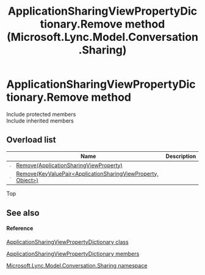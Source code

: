 ﻿---
title: ApplicationSharingViewPropertyDictionary.Remove method  (Microsoft.Lync.Model.Conversation.Sharing)
TOCTitle: 'Remove method '
ms:assetid: Overload:Microsoft.Lync.Model.Conversation.Sharing.ApplicationSharingViewPropertyDictionary.Remove_DI_3_UC_OCS14MrefLyncWPF
ms:mtpsurl: https://msdn.microsoft.com/en-us/library/microsoft.lync.model.conversation.sharing.applicationsharingviewpropertydictionary.remove_di_3_uc_ocs14mreflyncwpf(v=office.15)
ms:contentKeyID: 56370989
ms.date: 07/28/2014
mtps_version: v=office.15
f1_keywords:
- Microsoft.Lync.Model.Conversation.Sharing.ApplicationSharingViewPropertyDictionary.Remove
dev_langs:
- CSharp
- JScript
- VB
- other
---

# ApplicationSharingViewPropertyDictionary.Remove method

Include protected members  
Include inherited members  

## Overload list

<table>
<thead>
<tr class="header">
<th> </th>
<th>Name</th>
<th>Description</th>
</tr>
</thead>
<tbody>
<tr class="odd">
<td><img src="images/Hh347903.pubmethod(Office.15).gif" title="Public method" alt="Public method" /></td>
<td><a href="applicationsharingviewpropertydictionary-remove-method-applicationsharingviewproperty-microsoft-lync-model-conversation-sharing_2.md">Remove(ApplicationSharingViewProperty)</a></td>
<td></td>
</tr>
<tr class="even">
<td><img src="images/Hh347903.pubmethod(Office.15).gif" title="Public method" alt="Public method" /></td>
<td><a href="applicationsharingviewpropertydictionary-remove-method-keyvaluepair-applicationsharingviewproperty-object-microsoft-lync-model-conversation-sharing_2.md">Remove(KeyValuePair&lt;ApplicationSharingViewProperty, Object&gt;)</a></td>
<td></td>
</tr>
</tbody>
</table>


Top

## See also

#### Reference

[ApplicationSharingViewPropertyDictionary class](applicationsharingviewpropertydictionary-class-microsoft-lync-model-conversation-sharing_2.md)

[ApplicationSharingViewPropertyDictionary members](applicationsharingviewpropertydictionary-members-microsoft-lync-model-conversation-sharing_2.md)

[Microsoft.Lync.Model.Conversation.Sharing namespace](microsoft-lync-model-conversation-sharing-namespace_2.md)

